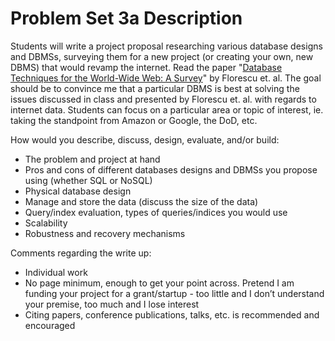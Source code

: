 # Problem Set 3a Description

Students will write a project proposal researching various database designs and DBMSs, surveying them for a new project (or creating your own, new DBMS) that would revamp the internet. Read the paper "[Database Techniques for the World-Wide Web: A Survey](https://cse.buffalo.edu/~mpetropo/CSE705-FA08/pubs/webdb.pdf)" by Florescu et. al. The goal should be to convince me that a particular DBMS is best at solving the issues discussed in class and presented by Florescu et. al. with regards to internet data. Students can focus on a particular area or topic of interest, ie. taking the standpoint from Amazon or Google, the DoD, etc.

How would you describe, discuss, design, evaluate, and/or build:
* The problem and project at hand
* Pros and cons of different databases designs and DBMSs you propose using (whether SQL or NoSQL)
* Physical database design
* Manage and store the data (discuss the size of the data)
* Query/index evaluation, types of queries/indices you would use
* Scalability
* Robustness and recovery mechanisms

Comments regarding the write up:
* Individual work
* No page minimum, enough to get your point across. Pretend I am funding your project for a grant/startup - too little and I don’t understand your premise, too much and I lose interest
* Citing papers, conference publications, talks, etc. is recommended and encouraged


